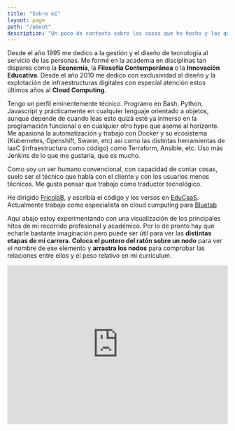 ```yaml
---
title: "Sobre mí"
layout: page
path: "/about"
description: "Un poco de contexto sobre las cosas que he hecho y las que me gustaría hacer. Lo cuento con un gráfico porque es demasiado complejo para un CV."
---
```


Desde el año 1995 me dedico a la gestión y el diseño de tecnología al servicio de las personas. Me formé en la academia en disciplinas tan dispares como la **Economía**, la **Filosofía Contemporánea** o la **Innovación Educativa**. Desde el año 2010 me dedico con exclusividad al diseño y la explotación de infraestructuras digitales con especial atención estos últimos años al **Cloud Computing**.

Tengo un perfil eminentemente técnico. Programo en Bash, Python, Javascript y prácticamente en cualquier lenguaje orientado a objetos, aunque depende de cuando leas esto quizá esté ya inmerso en la programación funcional o en cualquier otro hype que asome al horizonte. Me apasiona la automatización y trabajo con Docker y su ecosistema (Kubernetes, Openshift, Swarm, etc) así como las distintas herramientas de IaaC (infraestructura como código) como Terraform, Ansible, etc. Uso más Jenkins de lo que me gustaría, que es mucho.

Como soy un ser humano convencional, con capacidad de contar cosas, suelo ser el técnico que habla con el cliente y con los usuarios menos técnicos. Me gusta pensar que trabajo como traductor tecnológico.

He dirigido [FricolaB](https://fricolab.github.io), y escribía el código y los versos en [EduCaaS](https://educaas.github.io). Actualmente trabajo como especialista en cloud cumputing para [Bluetab](http://bluetab.net)

Aquí abajo estoy experimentando con una visualización de los principales hitos de mi recorrido profesional y académico. Por lo de pronto hay que echarle bastante imaginación pero puede ser útil para ver las **distintas etapas de mi carrera**. **Coloca el puntero del ratón sobre un nodo** para ver el nombre de ese elemento y **arrastra los nodos** para comprobar las relaciones entre ellos y el peso relativo en mi curriculum.

<div style="width: 100%; padding: 0; overflow: hidden;"> <iframe src="https://dalareo.github.io/curriculum/index.html" width=100% height=360 marginwidth="0" marginheight="0" scrolling="no" padding="0" style="-ms-zoom: 1.25; -moz-transform: scale(1.5); -moz-transform-origin: -5 0; -o-transform: scale(1.5); -o-transform-origin: -5 0; -webkit-transform: scale(1.5); -webkit-transform-origin: -5 0;"></iframe></div>
